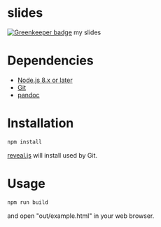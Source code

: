 # slides

[![Greenkeeper badge](https://badges.greenkeeper.io/ndxbn/slides.svg)](https://greenkeeper.io/)
my slides

# Dependencies

* [Node.js 8.x or later](https://github.com/nodejs/node)
* [Git](https://github.com/git/git)
* [pandoc](https://github.com/jgm/pandoc) 

# Installation

```bash
npm install
```

[reveal.js](https://github.com/hakimel/reveal.js) will install used by Git.

# Usage

```bash
npm run build
```

and open "out/example.html" in your web browser.
